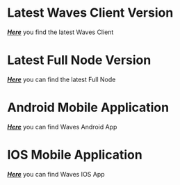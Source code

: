 # Latest Waves Client Version

[_**Here**_](https://github.com/wavesplatform/WavesGUI/releases) you find the latest Waves Client

# Latest Full Node Version

[_**Here**_](https://github.com/wavesplatform/Waves/releases) you can find the latest Full Node

# Android Mobile Application

[_**Here**_](https://play.google.com/store/apps/details?id=com.wavesplatform.wallet) you can find Waves Android App

# IOS Mobile Application

[_**Here**_](https://itunes.apple.com/us/app/waves-wallet/id1233158971?mt=8) you can find Waves IOS App

